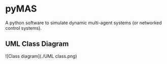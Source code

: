 # pyMAS
A python software to simulate dynamic multi-agent systems (or networked control systems).

## UML Class Diagram

![Class diagram](./UML class.png)